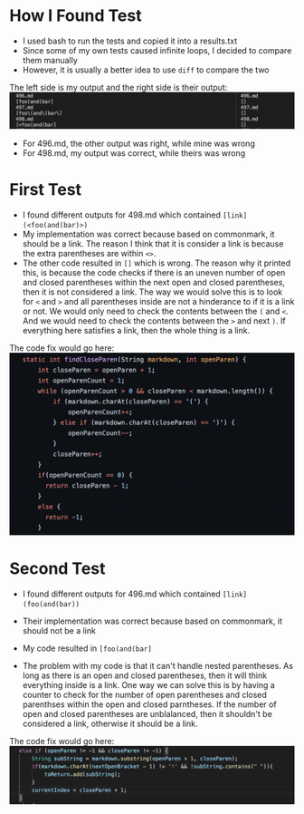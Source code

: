 # How I Found Test
- I used bash to run the tests and copied it into a results.txt
- Since some of my own tests caused infinite loops, I decided to compare them manually
- However, it is usually a better idea to use `diff` to compare the two

The left side is my output and the right side is their output:
![Image](lab10-Output.png)
- For 496.md, the other output was right, while mine was wrong
- For 498.md, my output was correct, while theirs was wrong
# First Test
- I found different outputs for 498.md which contained `[link](<foo(and(bar)>)`
- My implementation was correct because based on commonmark, it should be a link. The reason I think that it is consider a link is because the extra parentheses are within `<>`.
- The other code resulted in `[]` which is wrong. The reason why it printed this, is because the code checks if there is an uneven number of open and closed parentheses within the next open and closed parentheses, then it is not considered a link. The way we would solve this is to look for `<` and `>` and all parentheses inside are not a hinderance to if it is a link or not. We would only need to check the contents between the `(` and `<`. And we would need to check the contents between the `>` and next `)`. If everything here satisfies a link, then the whole thing is a link.

The code fix would go here:
![image](lab10-Theircode.png)

# Second Test
- I found different outputs for 496.md
which contained `[link](foo(and(bar))`

- Their implementation was correct because based on commonmark, it should not be a link

- My code resulted in `[foo(and(bar]`

- The problem with my code is that it can't handle nested parentheses. As long as there is an open and closed parentheses, then it will think everything inside is a link. One way we can solve this is by having a counter to check for the number of open parentheses and closed parenthses within the open and closed parntheses. If the number of open and closed parentheses are unblalanced, then it shouldn't be considered a link, otherwise it should be a link.

The code fix would go here:
![image](lab10-Mycode.png)